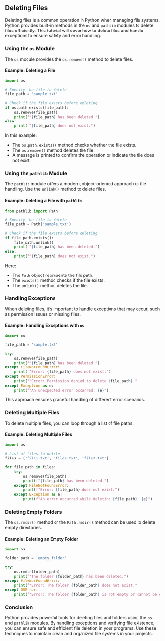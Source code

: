 ## Deleting Files

Deleting files is a common operation in Python when managing file systems. Python provides built-in methods in the `os` and `pathlib` modules to delete files efficiently. This tutorial will cover how to delete files and handle exceptions to ensure safety and error handling.

### Using the `os` Module

The `os` module provides the `os.remove()` method to delete files.

#### Example: Deleting a File

```python
import os

# Specify the file to delete
file_path = 'sample.txt'

# Check if the file exists before deleting
if os.path.exists(file_path):
    os.remove(file_path)
    print(f"{file_path} has been deleted.")
else:
    print(f"{file_path} does not exist.")
```

In this example:
- The `os.path.exists()` method checks whether the file exists.
- The `os.remove()` method deletes the file.
- A message is printed to confirm the operation or indicate the file does not exist.

### Using the `pathlib` Module

The `pathlib` module offers a modern, object-oriented approach to file handling. Use the `unlink()` method to delete files.

#### Example: Deleting a File with `pathlib`

```python
from pathlib import Path

# Specify the file to delete
file_path = Path('sample.txt')

# Check if the file exists before deleting
if file_path.exists():
    file_path.unlink()
    print(f"{file_path} has been deleted.")
else:
    print(f"{file_path} does not exist.")
```

Here:
- The `Path` object represents the file path.
- The `exists()` method checks if the file exists.
- The `unlink()` method deletes the file.

### Handling Exceptions

When deleting files, it’s important to handle exceptions that may occur, such as permission issues or missing files.

#### Example: Handling Exceptions with `os`

```python
import os

file_path = 'sample.txt'

try:
    os.remove(file_path)
    print(f"{file_path} has been deleted.")
except FileNotFoundError:
    print(f"Error: {file_path} does not exist.")
except PermissionError:
    print(f"Error: Permission denied to delete {file_path}.")
except Exception as e:
    print(f"An unexpected error occurred: {e}")
```

This approach ensures graceful handling of different error scenarios.

### Deleting Multiple Files

To delete multiple files, you can loop through a list of file paths.

#### Example: Deleting Multiple Files

```python
import os

# List of files to delete
files = ['file1.txt', 'file2.txt', 'file3.txt']

for file_path in files:
    try:
        os.remove(file_path)
        print(f"{file_path} has been deleted.")
    except FileNotFoundError:
        print(f"Error: {file_path} does not exist.")
    except Exception as e:
        print(f"An error occurred while deleting {file_path}: {e}")
```

### Deleting Empty Folders

The `os.rmdir()` method or the `Path.rmdir()` method can be used to delete empty directories.

#### Example: Deleting an Empty Folder

```python
import os

folder_path = 'empty_folder'

try:
    os.rmdir(folder_path)
    print(f"The folder {folder_path} has been deleted.")
except FileNotFoundError:
    print(f"Error: The folder {folder_path} does not exist.")
except OSError:
    print(f"Error: The folder {folder_path} is not empty or cannot be deleted.")
```

### Conclusion

Python provides powerful tools for deleting files and folders using the `os` and `pathlib` modules. By handling exceptions and verifying file existence, you can ensure safe and efficient file deletion in your programs. Use these techniques to maintain clean and organized file systems in your projects.

